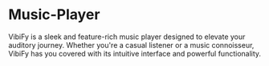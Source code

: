 # Music-Player
VibiFy is a sleek and feature-rich music player designed to elevate your auditory journey. Whether you're a casual listener or a music connoisseur, VibiFy has you covered with its intuitive interface and powerful functionality.
